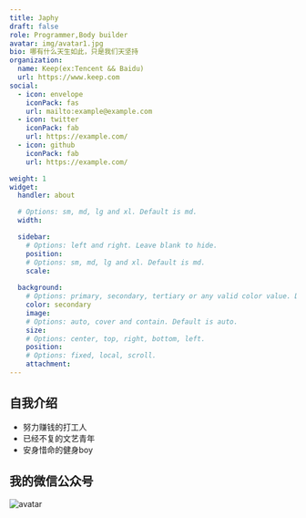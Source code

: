 ```yaml
---
title: Japhy
draft: false
role: Programmer,Body builder
avatar: img/avatar1.jpg
bio: 哪有什么天生如此，只是我们天坚持
organization:
  name: Keep(ex:Tencent && Baidu)
  url: https://www.keep.com
social:
  - icon: envelope
    iconPack: fas
    url: mailto:example@example.com
  - icon: twitter
    iconPack: fab
    url: https://example.com/
  - icon: github
    iconPack: fab
    url: https://example.com/

weight: 1
widget:
  handler: about

  # Options: sm, md, lg and xl. Default is md.
  width:

  sidebar:
    # Options: left and right. Leave blank to hide.
    position:
    # Options: sm, md, lg and xl. Default is md.
    scale:
  
  background:
    # Options: primary, secondary, tertiary or any valid color value. Default is primary.
    color: secondary
    image:
    # Options: auto, cover and contain. Default is auto.
    size:
    # Options: center, top, right, bottom, left.
    position:
    # Options: fixed, local, scroll.
    attachment: 
---
```


## 自我介绍

* 努力赚钱的打工人
* 已经不复的文艺青年
* 安身惜命的健身boy


## 我的微信公众号  

![avatar](img/qrcode.bmp)
